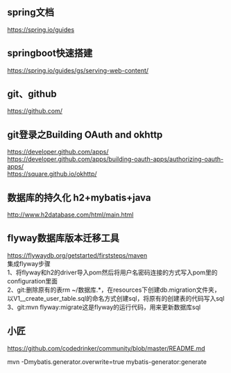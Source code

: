 ## spring文档
https://spring.io/guides
## springboot快速搭建
https://spring.io/guides/gs/serving-web-content/
## git、github
https://github.com/
## git登录之Building OAuth and okhttp
https://developer.github.com/apps/  
https://developer.github.com/apps/building-oauth-apps/authorizing-oauth-apps/  
https://square.github.io/okhttp/
## 数据库的持久化 h2+mybatis+java
http://www.h2database.com/html/main.html
## flyway数据库版本迁移工具
https://flywaydb.org/getstarted/firststeps/maven  
集成flyway步骤  
1、将flyway和h2的driver导入pom然后将用户名密码连接的方式写入pom里的configuration里面  
2、git:删除原有的表rm ~/数据库.*，在resources下创建db.migration文件夹，以V1__create_user_table.sql的命名方式创建sql，将原有的创建表的代码写入sql  
3、git:mvn flyway:migrate这是flyway的运行代码，用来更新数据库sql
## 小匠
https://github.com/codedrinker/community/blob/master/README.md

mvn -Dmybatis.generator.overwrite=true mybatis-generator:generate


    
    
    